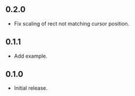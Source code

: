 ## 0.2.0

- Fix scaling of rect not matching cursor position.

## 0.1.1

 - Add example.

## 0.1.0

- Initial release.
